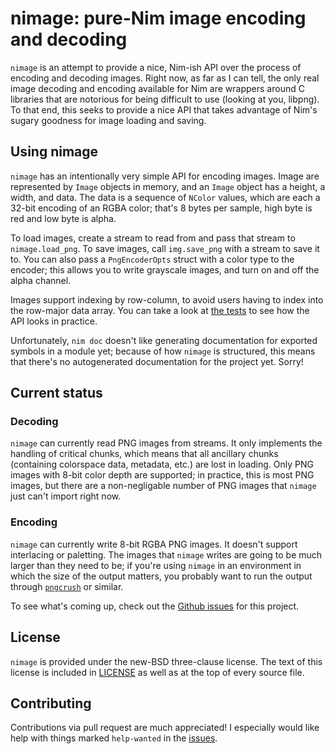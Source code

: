 nimage: pure-Nim image encoding and decoding
===

`nimage` is an attempt to provide a nice, Nim-ish API over the process of
encoding and decoding images. Right now, as far as I can tell, the only real
image decoding and encoding available for Nim are wrappers around C libraries
that are notorious for being difficult to use (looking at you, libpng). To that
end, this seeks to provide a nice API that takes advantage of Nim's sugary
goodness for image loading and saving.

Using nimage
---

`nimage` has an intentionally very simple API for encoding images. Image are
represented by `Image` objects in memory, and an `Image` object has a height, a
width, and data. The data is a sequence of `NColor` values, which are each a
32-bit encoding of an RGBA color; that's 8 bytes per sample, high byte is red
and low byte is alpha.

To load images, create a stream to read from and pass that stream to
`nimage.load_png`. To save images, call `img.save_png` with a stream to save it
to. You can also pass a `PngEncoderOpts` struct with a color type to the
encoder; this allows you to write grayscale images, and turn on and off the
alpha channel.

Images support indexing by row-column, to avoid users having to index into the
row-major data array. You can take a look at [the tests][3] to see how the
API looks in practice.

Unfortunately, `nim doc` doesn't like generating documentation for exported
symbols in a module yet; because of how `nimage` is structured, this means that
there's no autogenerated documentation for the project yet. Sorry!


Current status
---

### Decoding

`nimage` can currently read PNG images from streams. It only implements the
handling of critical chunks, which means that all ancillary chunks (containing
colorspace data, metadata, etc.) are lost in loading. Only PNG images with 8-bit
color depth are supported; in practice, this is most PNG images, but there are a
non-negligable number of PNG images that `nimage` just can't import right now.

### Encoding

`nimage` can currently write 8-bit RGBA PNG images. It doesn't support
interlacing or paletting. The images that `nimage` writes are going to be much
larger than they need to be; if you're using `nimage` in an environment in which
the size of the output matters, you probably want to run the output through
[`pngcrush`][2] or similar.

To see what's coming up, check out the [Github issues][0] for this project.

License
---
`nimage` is provided under the new-BSD three-clause license. The text of this
license is included in [LICENSE][1] as well as at the top of every source
file.

Contributing
---
Contributions via pull request are much appreciated! I especially would like
help with things marked `help-wanted` in the [issues][0].

[0]: http://github.com/haldean/nimage/issues
[1]: https://github.com/haldean/nimage/blob/master/LICENSE
[2]: http://pmt.sourceforge.net/pngcrush/
[3]: https://github.com/haldean/nimage/blob/master/tests/simplesave.nim
